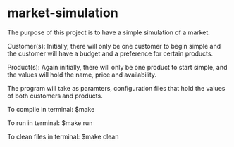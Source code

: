 # market-simulation
The purpose of this project is to have a simple simulation of a market. 

Customer(s):
  Initially, there will only be one customer to begin simple and the customer will have a budget and a preference for certain products.

Product(s):
  Again initially, there will only be one product to start simple, and the values will hold the name, price and availability.

The program will take as paramters, configuration files that hold the values of both customers and products.



To compile in terminal:
$make

To run in terminal:
$make run

To clean files in terminal:
$make clean
